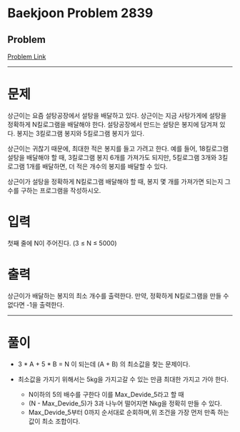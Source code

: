 # Baekjoon Problem 2839 
 
## Problem 
[Problem Link](https://www.acmicpc.net/problem/2839) 

-----------------------------------------------------------

# 문제
상근이는 요즘 설탕공장에서 설탕을 배달하고 있다. 상근이는 지금 사탕가게에 설탕을 정확하게 N킬로그램을 배달해야 한다. 설탕공장에서 만드는 설탕은 봉지에 담겨져 있다. 봉지는 3킬로그램 봉지와 5킬로그램 봉지가 있다.

상근이는 귀찮기 때문에, 최대한 적은 봉지를 들고 가려고 한다. 예를 들어, 18킬로그램 설탕을 배달해야 할 때, 3킬로그램 봉지 6개를 가져가도 되지만, 5킬로그램 3개와 3킬로그램 1개를 배달하면, 더 적은 개수의 봉지를 배달할 수 있다.

상근이가 설탕을 정확하게 N킬로그램 배달해야 할 때, 봉지 몇 개를 가져가면 되는지 그 수를 구하는 프로그램을 작성하시오.

# 입력
첫째 줄에 N이 주어진다. (3 ≤ N ≤ 5000)

# 출력
상근이가 배달하는 봉지의 최소 개수를 출력한다. 만약, 정확하게 N킬로그램을 만들 수 없다면 -1을 출력한다.

----------------------------------------------------------
# 풀이
- 3 * A + 5 * B = N 이 되는데 (A + B) 의 최소값을 찾는 문제이다.

- 최소값을 가지기 위해서는 5kg을 가지고갈 수 있는 만큼 최대한 가지고 가야 한다.
    - N이하의 5의 배수를 구한다 이를 Max_Devide_5라고 할 때
    - (N - Max_Devide_5)가 3과 나누어 떨어지면 Nkg을 정확히 만들 수 있다.
    - Max_Devide_5부터 0까지 순서대로 순회하며,위 조건을 가장 먼저 만족 하는 값이 최소 조합이다.